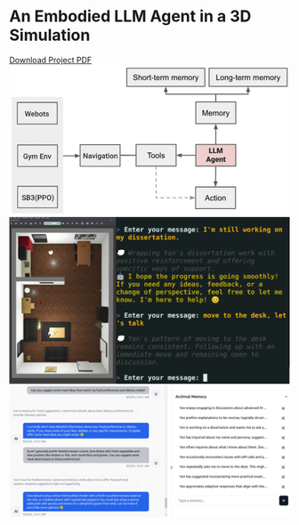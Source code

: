 # An Embodied LLM Agent in a 3D Simulation
[Download Project PDF](https://github.com/diskya/Intelligent-Companion-Robot/blob/main/Intelligent%20Companion%20Robot%20-%20An%20Embodied%20LLM%20Agent%20in%20a%203D%20Simulation.pdf)
![project_architecture](project_architecture.png)
![language_navigation](language_navigation.png)
![archival_memory](archival_memory.png)
